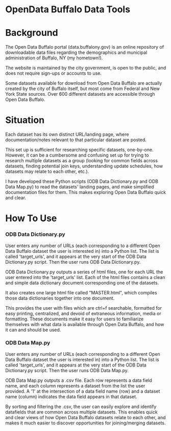 # OpenData Buffalo Data Tools

# Background
The Open Data Buffalo portal (data.buffalony.gov) is an online repository of downloadable data files regarding the demographics and municipal administration of Buffalo, NY (my hometown!). 

The website is maintained by the city government, is open to the public, and does not require sign-ups or accounts to use.

Some datasets available for download from Open Data Buffalo are actually created by the city of Buffalo itself, but most come from Federal and New York State sources.  Over 600 different datasets are accessible through Open Data Buffalo.

# Situation
Each dataset has its own distinct URL/landing page, where documentation/notes relevant to that particular dataset are posted.  

This set up is sufficient for researching specific datasets, one-by-one.  However, it can be a cumbersome and confusing set up for trying to research multiple datasets as a group (looking for common fields across datasets, finding potential join keys, understanding update schedules, how datasets may relate to each other, etc.).
 
I have developed these Python scripts (ODB Data Dictionary.py and ODB Data Map.py) to read the datasets' landing pages, and make simplified documentation files for them.  This makes exploring Open Data Buffalo quick and clear.

# How To Use
### ODB Data Dictionary.py

User enters any number of URLs (each corresponding to a different Open Data Buffalo dataset the user is interested in) into a Python list.  The list is called 'target_urls', and it appears at the very start of the ODB Data Dictionary.py script.  Then the user runs ODB Data Dictionary.py.

ODB Data Dictionary.py outputs a series of html files, one for each URL the user entered into the 'target_urls' list.  Each of the html files contains a clean and simple data dictionary document corresponding one of the datasets.  

It also creates one large html file called "MASTER.html", which compiles those data dictionaries together into one document.

This provides the user with files which are ctrl+f searchable, formatted for easy printing, centralized, and devoid of extraneous information, media or formatting.  These documents make it easy for users to familiarize themselves with what data is available through Open Data Buffalo, and how it can and should be used.

### ODB Data Map.py

User enters any number of URLs (each corresponding to a different Open Data Buffalo dataset the user is interested in) into a Python list.  The list is called 'target_urls', and it appears at the very start of the ODB Data Dictionary.py script.  Then the user runs ODB Data Map.py.

ODB Data Map.py outputs a .csv file.  Each row represents a data field name, and each column represents a dataset from the list the user provided.  A '1' at the intersection of a data field name (row) and a dataset name (column) indicates the data field appears in that dataset.

By sorting and filtering the .csv, the user can easily explore and identify datafields that are common across multiple datasets.  This enables quick and clear views of how Open Data Buffalo datasets relate to each other, and makes it much easier to discover opportunities for joining/merging datasets.
